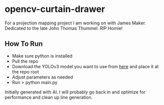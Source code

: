 # opencv-curtain-drawer

For a projection mapping project I am working on with James Maker. Dedicated to the late John Thomas Thummel. RIP Homie!

## How To Run

- Make sure python is installed
- Pull the repo
- Download the YOLOv3 model you want to use from [here](https://data.pjreddie.com/files/yolov3.weights) and place it at the repo root
- Adjust parameters as needed
- Run > python main.py

Initially generated with AI. I will probably go back in and optimize for performance and clean up line generation.